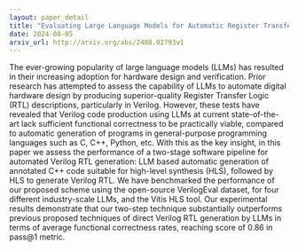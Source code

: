 ```yaml
---
layout: paper_detail
title: "Evaluating Large Language Models for Automatic Register Transfer Logic Generation via High-Level Synthesis"
date: 2024-08-05
arxiv_url: http://arxiv.org/abs/2408.02793v1
---
```


The ever-growing popularity of large language models (LLMs) has resulted in their increasing adoption for hardware design and verification. Prior research has attempted to assess the capability of LLMs to automate digital hardware design by producing superior-quality Register Transfer Logic (RTL) descriptions, particularly in Verilog. However, these tests have revealed that Verilog code production using LLMs at current state-of-the-art lack sufficient functional correctness to be practically viable, compared to automatic generation of programs in general-purpose programming languages such as C, C++, Python, etc. With this as the key insight, in this paper we assess the performance of a two-stage software pipeline for automated Verilog RTL generation: LLM based automatic generation of annotated C++ code suitable for high-level synthesis (HLS), followed by HLS to generate Verilog RTL. We have benchmarked the performance of our proposed scheme using the open-source VerilogEval dataset, for four different industry-scale LLMs, and the Vitis HLS tool. Our experimental results demonstrate that our two-step technique substantially outperforms previous proposed techniques of direct Verilog RTL generation by LLMs in terms of average functional correctness rates, reaching score of 0.86 in pass@1 metric.
